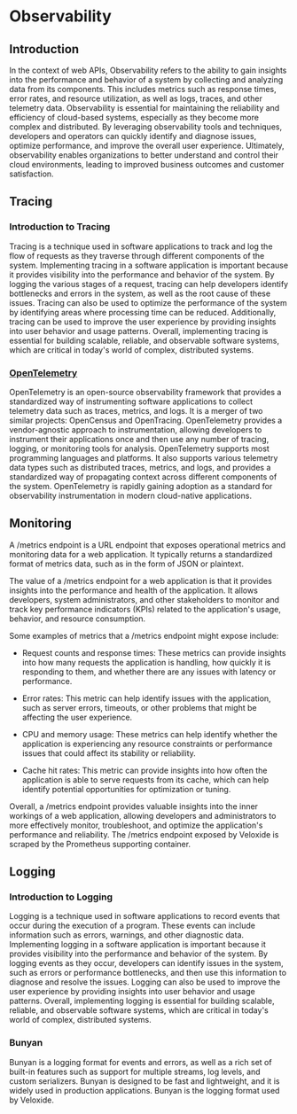 # Observability

## Introduction

In the context of web APIs, Observability refers to the ability to gain insights into the performance and behavior of a system by collecting and analyzing data from its components. This includes metrics such as response times, error rates, and resource utilization, as well as logs, traces, and other telemetry data. Observability is essential for maintaining the reliability and efficiency of cloud-based systems, especially as they become more complex and distributed. By leveraging observability tools and techniques, developers and operators can quickly identify and diagnose issues, optimize performance, and improve the overall user experience. Ultimately, observability enables organizations to better understand and control their cloud environments, leading to improved business outcomes and customer satisfaction.

## Tracing

### Introduction to Tracing

Tracing is a technique used in software applications to track and log the flow of requests as they traverse through different components of the system. Implementing tracing in a software application is important because it provides visibility into the performance and behavior of the system. By logging the various stages of a request, tracing can help developers identify bottlenecks and errors in the system, as well as the root cause of these issues. Tracing can also be used to optimize the performance of the system by identifying areas where processing time can be reduced. Additionally, tracing can be used to improve the user experience by providing insights into user behavior and usage patterns. Overall, implementing tracing is essential for building scalable, reliable, and observable software systems, which are critical in today's world of complex, distributed systems.

### [OpenTelemetry](https://opentelemetry.io/)

OpenTelemetry is an open-source observability framework that provides a standardized way of instrumenting software applications to collect telemetry data such as traces, metrics, and logs. It is a merger of two similar projects: OpenCensus and OpenTracing. OpenTelemetry provides a vendor-agnostic approach to instrumentation, allowing developers to instrument their applications once and then use any number of tracing, logging, or monitoring tools for analysis. OpenTelemetry supports most programming languages and platforms. It also supports various telemetry data types such as distributed traces, metrics, and logs, and provides a standardized way of propagating context across different components of the system. OpenTelemetry is rapidly gaining adoption as a standard for observability instrumentation in modern cloud-native applications.

## Monitoring

A /metrics endpoint is a URL endpoint that exposes operational metrics and monitoring data for a web application. It typically returns a standardized format of metrics data, such as in the form of JSON or plaintext.

The value of a /metrics endpoint for a web application is that it provides insights into the performance and health of the application. It allows developers, system administrators, and other stakeholders to monitor and track key performance indicators (KPIs) related to the application's usage, behavior, and resource consumption.

Some examples of metrics that a /metrics endpoint might expose include:

- Request counts and response times: These metrics can provide insights into how many requests the application is handling, how quickly it is responding to them, and whether there are any issues with latency or performance.

- Error rates: This metric can help identify issues with the application, such as server errors, timeouts, or other problems that might be affecting the user experience.

- CPU and memory usage: These metrics can help identify whether the application is experiencing any resource constraints or performance issues that could affect its stability or reliability.

- Cache hit rates: This metric can provide insights into how often the application is able to serve requests from its cache, which can help identify potential opportunities for optimization or tuning.

Overall, a /metrics endpoint provides valuable insights into the inner workings of a web application, allowing developers and administrators to more effectively monitor, troubleshoot, and optimize the application's performance and reliability. The /metrics endpoint exposed by Veloxide is scraped by the Prometheus supporting container.

## Logging

### Introduction to Logging

Logging is a technique used in software applications to record events that occur during the execution of a program. These events can include information such as errors, warnings, and other diagnostic data. Implementing logging in a software application is important because it provides visibility into the performance and behavior of the system. By logging events as they occur, developers can identify issues in the system, such as errors or performance bottlenecks, and then use this information to diagnose and resolve the issues. Logging can also be used to improve the user experience by providing insights into user behavior and usage patterns. Overall, implementing logging is essential for building scalable, reliable, and observable software systems, which are critical in today's world of complex, distributed systems.

### Bunyan

Bunyan is a logging format for events and errors, as well as a rich set of built-in features such as support for multiple streams, log levels, and custom serializers. Bunyan is designed to be fast and lightweight, and it is widely used in production applications. Bunyan is the logging format used by Veloxide.
